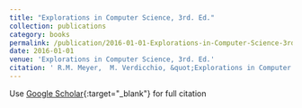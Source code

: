 ```yaml
---
title: "Explorations in Computer Science, 3rd. Ed."
collection: publications
category: books
permalink: /publication/2016-01-01-Explorations-in-Computer-Science-3rd-Ed
date: 2016-01-01
venue: 'Explorations in Computer Science, 3rd. Ed.'
citation: ' R.M. Meyer,  M. Verdicchio, &quot;Explorations in Computer Science, 3rd. Ed..&quot; Explorations in Computer Science, 3rd. Ed., 2016.'
---
```

Use [Google Scholar](https://scholar.google.com/scholar?q=Explorations+in+Computer+Science,+3rd.+Ed.){:target="_blank"} for full citation